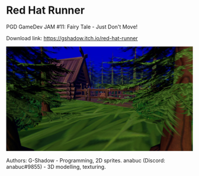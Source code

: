 # Red Hat Runner
PGD GameDev JAM #11: Fairy Tale - Just Don't Move!

Download link: https://gshadow.itch.io/red-hat-runner

![Cover image](https://raw.githubusercontent.com/gshadows/red-hat-runner/main/docs/Cover.jpg)

Authors:
G-Shadow - Programming, 2D sprites.
anabuc (Discord: anabuc#9855) - 3D modelling, texturing.
